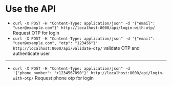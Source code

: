 # Use the API

- `curl -X POST -H "Content-Type: application/json" -d '{"email": "user@example.com"}' http://localhost:8000/api/login-with-otp/` Request OTP for login
- `curl -X POST -H "Content-Type: application/json" -d '{"email": "user@example.com", "otp": "123456"}' http://localhost:8000/api/validate-otp/` validate OTP and authenticate user

---

- `curl -X POST -H "Content-Type: application/json" -d '{"phone_number": "+1234567890"}' http://localhost:8000/api/login-with-otp/` Request phone otp for login
